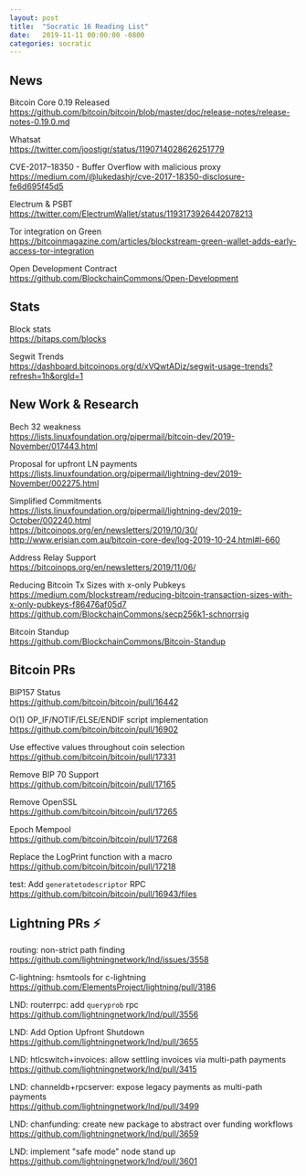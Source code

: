 ```yaml
---
layout: post
title:  "Socratic 16 Reading List"
date:   2019-11-11 00:00:00 -0800
categories: socratic
---
```


## News

Bitcoin Core 0.19 Released  
<https://github.com/bitcoin/bitcoin/blob/master/doc/release-notes/release-notes-0.19.0.md>

Whatsat  
<https://twitter.com/joostjgr/status/1190714028626251779>

CVE-2017–18350 - Buffer Overflow with malicious proxy  
<https://medium.com/@lukedashjr/cve-2017-18350-disclosure-fe6d695f45d5>

Electrum & PSBT  
<https://twitter.com/ElectrumWallet/status/1193173926442078213>

Tor integration on Green  
<https://bitcoinmagazine.com/articles/blockstream-green-wallet-adds-early-access-tor-integration>

Open Development Contract  
<https://github.com/BlockchainCommons/Open-Development>


## Stats

Block stats  
<https://bitaps.com/blocks>

Segwit Trends  
<https://dashboard.bitcoinops.org/d/xVQwtADiz/segwit-usage-trends?refresh=1h&orgId=1>


## New Work & Research

Bech 32 weakness  
<https://lists.linuxfoundation.org/pipermail/bitcoin-dev/2019-November/017443.html>

Proposal for upfront LN payments  
<https://lists.linuxfoundation.org/pipermail/lightning-dev/2019-November/002275.html>

Simplified Commitments  
<https://lists.linuxfoundation.org/pipermail/lightning-dev/2019-October/002240.html>  
<https://bitcoinops.org/en/newsletters/2019/10/30/>  
<http://www.erisian.com.au/bitcoin-core-dev/log-2019-10-24.html#l-660>

Address Relay Support  
<https://bitcoinops.org/en/newsletters/2019/11/06/>

Reducing Bitcoin Tx Sizes with x-only Pubkeys  
<https://medium.com/blockstream/reducing-bitcoin-transaction-sizes-with-x-only-pubkeys-f86476af05d7>  
<https://github.com/BlockchainCommons/secp256k1-schnorrsig>

Bitcoin Standup  
<https://github.com/BlockchainCommons/Bitcoin-Standup> 


## Bitcoin PRs

BIP157 Status  
<https://github.com/bitcoin/bitcoin/pull/16442>

O(1) OP_IF/NOTIF/ELSE/ENDIF script implementation  
<https://github.com/bitcoin/bitcoin/pull/16902>

Use effective values throughout coin selection  
<https://github.com/bitcoin/bitcoin/pull/17331>

Remove BIP 70 Support  
<https://github.com/bitcoin/bitcoin/pull/17165>

Remove OpenSSL  
<https://github.com/bitcoin/bitcoin/pull/17265>

Epoch Mempool  
<https://github.com/bitcoin/bitcoin/pull/17268>

Replace the LogPrint function with a macro  
<https://github.com/bitcoin/bitcoin/pull/17218>

test: Add `generatetodescriptor` RPC  
<https://github.com/bitcoin/bitcoin/pull/16943/files>



## Lightning PRs ⚡

routing: non-strict path finding  
<https://github.com/lightningnetwork/lnd/issues/3558>

C-lightning: hsmtools for c-lightning  
<https://github.com/ElementsProject/lightning/pull/3186>

LND: routerrpc: add `queryprob` rpc  
<https://github.com/lightningnetwork/lnd/pull/3556>

LND: Add Option Upfront Shutdown  
<https://github.com/lightningnetwork/lnd/pull/3655>

LND: htlcswitch+invoices: allow settling invoices via multi-path payments  
<https://github.com/lightningnetwork/lnd/pull/3415>

LND: channeldb+rpcserver: expose legacy payments as multi-path payments  
<https://github.com/lightningnetwork/lnd/pull/3499>

LND: chanfunding: create new package to abstract over funding workflows  
<https://github.com/lightningnetwork/lnd/pull/3659>

LND: implement "safe mode" node stand up  
<https://github.com/lightningnetwork/lnd/pull/3601>


